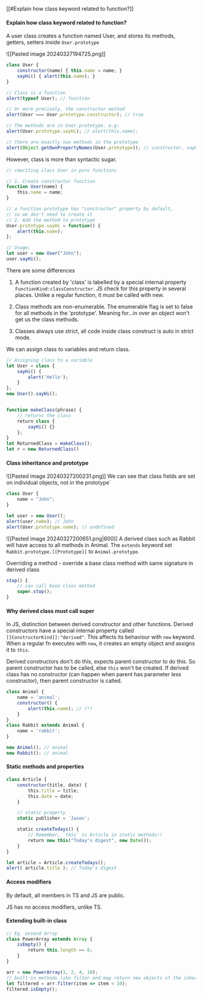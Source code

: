 [[#Explain how class keyword related to function?]]


#### Explain how class keyword related to function?
A user class creates a function named User, and stores its methods, getters, setters inside `User.prototype`

![[Pasted image 20240327194725.png]]

```ts
class User {
    constructor(name) { this.name = name; }
    sayHi() { alert(this.name); }
}

// Class is a function
alert(typeof User); // function

// Or more precisely, the constructor method
alert(User === User.prototype.constructor); // true

// The methods are in User.prototype, e.g:
alert(User.prototype.sayHi); // alert(this.name);

// there are exactly two methods in the prototype
alert(Object.getOwnPropertyNames(User.prototype)); // constructor, sayHi
```

However, class is more than syntactic sugar.
```ts
// rewriting class User in pure functions

// 1. Create constructor function
function User(name) {
    this.name = name;
}

// a function prototype has "constructor" property by default,
// so we don't need to create it
// 2. Add the method to prototype
User.prototype.sayHi = function() {
    alert(this.name);
};

// Usage:
let user = new User("John");
user.sayHi();
```
There are some differences
1. A function created by 'class' is labelled by a special internal property `FunctionKind:classConstructor`. JS check for this property in several places. Unlike a regular function, it must be called with new.

3. Class methods are non-enumerable. The enumerable flag is set to false for all methods in the 'prototype'. Meaning for…in over an object won't get us the class methods.

5. Classes always use strict, all code inside class construct is auto in strict mode.


We can assign class to variables and return class.
```ts
// Assigning class to a variable
let User = class {
    sayHi() {
        alert('Hello');
    }
};
new User().sayHi();


function makeClass(phrase) {
    // returns the class
    return class {
        sayHi() {}
    };
}
let ReturnedClass = makeClass();
let r = new ReturnedClass()
```




#### Class inheritance and prototype
![[Pasted image 20240327200231.png]]
We can see that class fields are set on individual objects, not in the prototype`
```ts
class User {
    name = "John";
}

let user = new User();
alert(user.name); // John
alert(User.prototype.name); // undefined
```


![[Pasted image 20240327200651.png|600]]
A derived class such as Rabbit will have access to all methods in Animal. The `extends` keyword set `Rabbit.prototype.[[Prototype]]` to `Animal.prototype`.

Overriding a method - override a base class method with same signature in derived class

```ts
stop() {
	// can call base class method
	super.stop();
}
```

#### Why derived class must call super
In JS, distinction between derived constructor and other functions. Derived constructors have a special internal property called `[[ConstructorKind]]:"derived"`.
This affects its behaviour with `new` keyword. When a regular fn executes with `new`, it creates an empty object and assigns it to `this`.

Derived constructors don't do this, expects parent constructor to do this. So parent constructor has to be called, else `this` won't be created. If derived class has no constructor (can happen when parent has parameter less constructor), then parent constructor is called.

```ts
class Animal {
    name = 'animal';
    constructor() {
        alert(this.name); // (*)
    }
}
class Rabbit extends Animal {
    name = 'rabbit';
}

new Animal(); // animal
new Rabbit(); // animal
```

#### Static methods and properties

```ts
class Article {
    constructor(title, date) {
        this.title = title;
        this.date = date;
    }

	// static property
	static publisher = 'Jason';

    static createTodays() {
        // Remember, `this` is Article in static methods!!
        return new this("Today's digest", new Date());
    }
}

let article = Article.createTodays();
alert( article.title ); // Today's digest
```



#### Access modifiers
By default, all members in TS and JS are public.

JS has no access modifiers, unlike TS.



#### Extending built-in class

```ts
// Eg. extend Array
class PowerArray extends Array {
    isEmpty() {
        return this.length == 0;
    }
}

arr = new PowerArray(1, 2, 4, 10);
// built-in methods like filter and map return new objects of the inherited type, in this case Power Array
let filtered = arr.filter(item => item < 10);
filtered.isEmpty();
```








